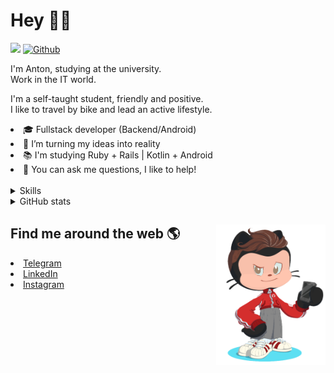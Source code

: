 # Hey 👋🏻 

![](https://komarev.com/ghpvc/?username=your-github-HarshBarash&color=grey) [![Github](https://img.shields.io/github/followers/HarshBarash?label=Follow&style=social)](https://github.com/HarshBarash)

I'm Anton, studying at the university. <br/>
Work in the IT world. 

I'm a self-taught student, friendly and positive. <br />
I like to travel by bike and lead an active lifestyle.

   <li>🎓 Fullstack developer (Backend/Android) </li>
   <li>🎯 I’m turning my ideas into reality </li>
   <li>📚 I'm studying Ruby + Rails | Kotlin + Android </li>
   <li>💬 You can ask me questions, I like to help! </li>

<br/>

<details>
    <summary> Skills </summary>
    <br />


   <img src="https://github.com/HarshBarash/HarshBarash/blob/master/app/assets/images/skills.png" alt="Hard Skills" />


   </details>


<details>
    <summary> GitHub stats</summary>
    <br />
   
<!--START_SECTION:waka-->
**🐱 My GitHub Data** 

> 🏆 55 Contributions in the Year 2022
 > 
> 📦 284.7 kB Used in GitHub's Storage 
 > 
> 🚫 Not Opted to Hire
 > 
> 📜 17 Public Repositories 
 > 
> 🔑 18 Private Repositories  
 > 
**I'm a Night 🦉** 

```text
🌞 Morning    57 commits     ███░░░░░░░░░░░░░░░░░░░░░░   12.31% 
🌆 Daytime    102 commits    █████░░░░░░░░░░░░░░░░░░░░   22.03% 
🌃 Evening    225 commits    ████████████░░░░░░░░░░░░░   48.6% 
🌙 Night      79 commits     ████░░░░░░░░░░░░░░░░░░░░░   17.06%

```
📅 **I'm Most Productive on Friday** 

```text
Monday       43 commits     ██░░░░░░░░░░░░░░░░░░░░░░░   9.29% 
Tuesday      62 commits     ███░░░░░░░░░░░░░░░░░░░░░░   13.39% 
Wednesday    52 commits     ██░░░░░░░░░░░░░░░░░░░░░░░   11.23% 
Thursday     46 commits     ██░░░░░░░░░░░░░░░░░░░░░░░   9.94% 
Friday       91 commits     █████░░░░░░░░░░░░░░░░░░░░   19.65% 
Saturday     91 commits     █████░░░░░░░░░░░░░░░░░░░░   19.65% 
Sunday       78 commits     ████░░░░░░░░░░░░░░░░░░░░░   16.85%

```


📊 **This Week I Spent My Time On** 

```text
⌚︎ Time Zone: Asia/Yekaterinburg

💬 Programming Languages: 
Ruby                     6 hrs 12 mins       ████████████████░░░░░░░░░   65.45% 
ERB                      1 hr 36 mins        ████░░░░░░░░░░░░░░░░░░░░░   17.02% 
Kotlin                   1 hr 29 mins        ████░░░░░░░░░░░░░░░░░░░░░   15.68% 
GitIgnore file           6 mins              ░░░░░░░░░░░░░░░░░░░░░░░░░   1.16% 
JavaScript               3 mins              ░░░░░░░░░░░░░░░░░░░░░░░░░   0.69%

🔥 Editors: 
RubyMine                 7 hrs 59 mins       █████████████████████░░░░   84.32% 
Android Studio           1 hr 29 mins        ████░░░░░░░░░░░░░░░░░░░░░   15.68%

💻 Operating System: 
Linux                    9 hrs 29 mins       █████████████████████████   100.0%

```

**I Mostly Code in Ruby** 

```text
Ruby                     11 repos            ████████░░░░░░░░░░░░░░░░░   33.33% 
Kotlin                   9 repos             ██████░░░░░░░░░░░░░░░░░░░   27.27% 
Java                     7 repos             █████░░░░░░░░░░░░░░░░░░░░   21.21% 
JavaScript               4 repos             ███░░░░░░░░░░░░░░░░░░░░░░   12.12% 
Python                   2 repos             █░░░░░░░░░░░░░░░░░░░░░░░░   6.06%

```



 Last Updated on 09/01/2022
<!--END_SECTION:waka-->
   
<!--    <p align="center">
        <img src="https://github-profile-trophy.vercel.app/?username=HarshBarash&theme=darkhub&margin-w=15" alt="Trophies GitHub" />
    </p>
 -->
   
</details>

## Find me around the web 🌎 <a href="https://github.com//HarshBarash"><img align="right" width="175" height="225" src="https://github.com/HarshBarash/HarshBarash/blob/master/app/assets/images/antonbaranov.png"></a>
<li> <a href="https://t.me/HarshBarash"> Telegram </a> </li>
<li> <a href="https://linkedin.com/in/HarshBarash"> LinkedIn </a> </li>
<li> <a href="https://www.instagram.com/harsh.barash/"> Instagram </a> </li>
